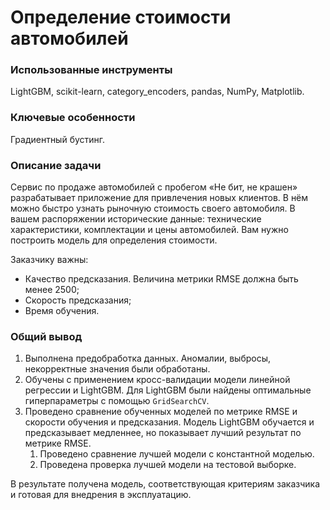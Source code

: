 
# Определение стоимости автомобилей

### Использованные инструменты
LightGBM, scikit-learn, category_encoders, pandas, NumPy, Matplotlib.

### Ключевые особенности
Градиентный бустинг.

### Описание задачи
Сервис по продаже автомобилей с пробегом «Не бит, не крашен» разрабатывает приложение для привлечения новых клиентов. В нём можно быстро узнать рыночную стоимость своего автомобиля. В вашем распоряжении исторические данные: технические характеристики, комплектации и цены автомобилей. Вам нужно построить модель для определения стоимости. 

Заказчику важны:

- Качество предсказания. Величина метрики RMSE должна быть менее 2500;
- Скорость предсказания;
- Время обучения.

### Общий вывод
1. Выполнена предобработка данных. Аномалии, выбросы, некорректные значения были обработаны.
2. Обучены с применением кросс-валидации модели линейной регрессии и LightGBM. Для LightGBM были найдены оптимальные гиперпараметры с помощью `GridSearchCV`.
3. Проведено сравнение обученных моделей по метрике RMSE и скорости обучения и предсказания. Модель LightGBM обучается и предсказывает медленнее, но показывает лучший результат по метрике RMSE.
    1. Проведено сравнение лучшей модели с константной моделью.
    2. Проведена проверка лучшей модели на тестовой выборке.

В результате получена модель, соответствующая критериям заказчика и готовая для внедрения в эксплуатацию.